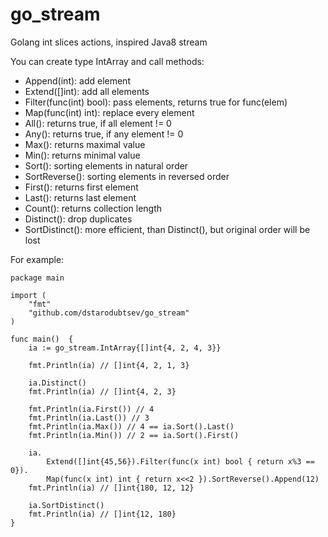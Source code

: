 # go_stream

Golang int slices actions, inspired Java8 stream

You can create type IntArray and call methods:

- Append(int): add element
- Extend([]int): add all elements
- Filter(func(int) bool): pass elements, returns true for func(elem)
- Map(func(int) int): replace every element
- All(): returns true, if all element != 0
- Any(): returns true, if any element != 0
- Max(): returns maximal value 
- Min(): returns minimal value
- Sort(): sorting elements in natural order
- SortReverse(): sorting elements in reversed order
- First(): returns first element
- Last(): returns last element
- Count(): returns collection length
- Distinct(): drop duplicates
- SortDistinct(): more efficient, than Distinct(), but original order will be lost

For example:

    package main
    
    import (
        "fmt"
        "github.com/dstarodubtsev/go_stream"
    )
    
    func main()  {
        ia := go_stream.IntArray{[]int{4, 2, 4, 3}}
    
        fmt.Println(ia) // []int{4, 2, 1, 3}
    
        ia.Distinct()
        fmt.Println(ia) // []int{4, 2, 3}
    
        fmt.Println(ia.First()) // 4
        fmt.Println(ia.Last()) // 3
        fmt.Println(ia.Max()) // 4 == ia.Sort().Last()
        fmt.Println(ia.Min()) // 2 == ia.Sort().First()
    
        ia.
            Extend([]int{45,56}).Filter(func(x int) bool { return x%3 == 0}).
            Map(func(x int) int { return x<<2 }).SortReverse().Append(12)
        fmt.Println(ia) // []int{180, 12, 12}
    
        ia.SortDistinct()
        fmt.Println(ia) // []int{12, 180}
    }
